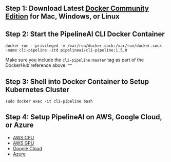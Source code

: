 ## Step 1:  Download Latest [Docker Community Edition](https://www.docker.com/community-edition) for Mac, Windows, or Linux

## Step 2:  Start the PipelineAI CLI Docker Container
```
docker run --privileged -v /var/run/docker.sock:/var/run/docker.sock --name cli-pipeline -itd pipelineai/cli-pipeline:1.5.0
```
Make sure you include the `cli-pipeline:master` tag as part of the DockerHub reference above. ^^

## Step 3:  Shell into Docker Container to Setup Kubernetes Cluster
```
sudo docker exec -it cli-pipeline bash
```

## Step 4:  Setup PipelineAI on AWS, Google Cloud, or Azure
* [AWS CPU](aws-cpu.md)
* [AWS GPU](aws-gpu.md)
* [Google Cloud](google.md)
* [Azure](azure.md)
